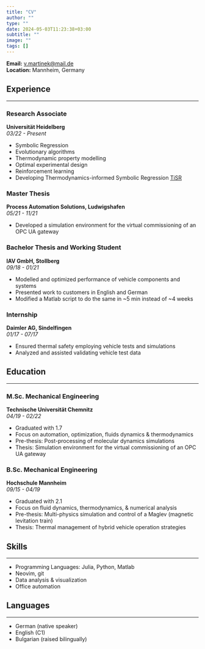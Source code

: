 ```yaml
---
title: "CV"
author: ""
type: ""
date: 2024-05-03T11:23:38+03:00
subtitle: ""
image: ""
tags: []
---
```


**Email:** v.martinek@mail.de  
**Location:** Mannheim, Germany

## Experience
---

### Research Associate  
**Universität Heidelberg**  
*03/22 - Present*  
- Symbolic Regression
- Evolutionary algorithms
- Thermodynamic property modelling
- Optimal experimental design
- Reinforcement learning
- Developing Thermodynamics-informed Symbolic Regression [TiSR](https://github.com/scoop-group/TiSR)

### Master Thesis  
**Process Automation Solutions, Ludwigshafen**  
*05/21 - 11/21*  
- Developed a simulation environment for the virtual commissioning of an OPC UA gateway

### Bachelor Thesis and Working Student  
**IAV GmbH, Stollberg**  
*09/18 - 01/21*  
- Modelled and optimized performance of vehicle components and systems
- Presented work to customers in English and German
- Modified a Matlab script to do the same in ~5 min instead of ~4 weeks

### Internship  
**Daimler AG, Sindelfingen**  
*01/17 - 07/17*  
- Ensured thermal safety employing vehicle tests and simulations
- Analyzed and assisted validating vehicle test data

## Education
---

### M.Sc. Mechanical Engineering  
**Technische Universität Chemnitz**  
*04/19 - 02/22*  
- Graduated with 1.7
- Focus on automation, optimization, fluids dynamics & thermodynamics
- Pre-thesis: Post-processing of molecular dynamics simulations
- Thesis: Simulation environment for the virtual commissioning of an OPC UA gateway

### B.Sc. Mechanical Engineering  
**Hochschule Mannheim**  
*09/15 - 04/19*  
- Graduated with 2.1
- Focus on fluid dynamics, thermodynamics, & numerical analysis
- Pre-thesis: Multi-physics simulation and control of a Maglev (magnetic levitation train)
- Thesis: Thermal management of hybrid vehicle operation strategies

## Skills
---

- Programming Languages: Julia, Python, Matlab
- Neovim, git
- Data analysis & visualization
- Office automation

## Languages
---

- German (native speaker)
- English (C1)
- Bulgarian (raised bilingually)


